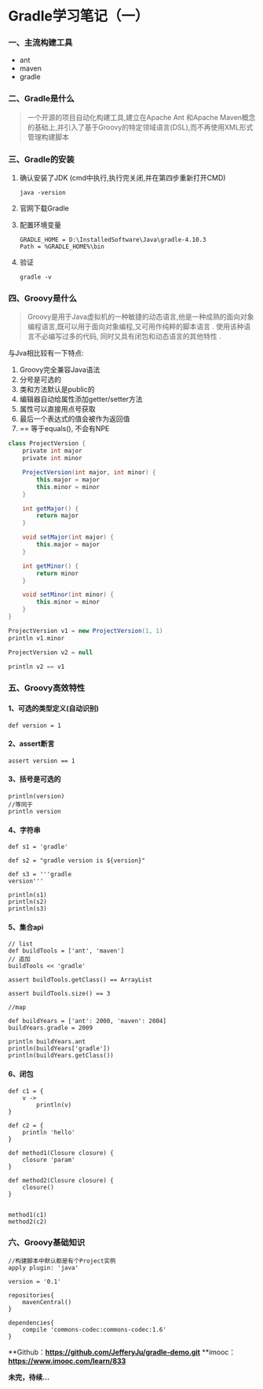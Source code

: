 # Gradle学习笔记（一）

### 一、主流构建工具

- ant
- maven
- gradle

### 二、Gradle是什么

> 一个开源的项目自动化构建工具,建立在Apache Ant 和Apache Maven概念的基础上,并引入了基于Groovy的特定领域语言(DSL),而不再使用XML形式管理构建脚本

### 三、Gradle的安装

1. 确认安装了JDK (cmd中执行,执行完关闭,并在第四步重新打开CMD)

   ```
   java -version
   ```

2. 官网下载Gradle 

   [Gradle]: https://gradle.org/install	"Gradle官网"

3. 配置环境变量

   ```
   GRADLE_HOME = D:\InstalledSoftware\Java\gradle-4.10.3
   Path = %GRADLE_HOME%\bin
   ```

4. 验证

   ```
   gradle -v
   ```

### 四、Groovy是什么

> ​	Groovy是用于Java虚拟机的一种敏捷的动态语言,他是一种成熟的面向对象编程语言,既可以用于面向对象编程,又可用作纯粹的脚本语言 . 使用该种语言不必编写过多的代码, 同时又具有闭包和动态语言的其他特性 .

与Jva相比较有一下特点:

1. Groovy完全兼容Java语法
2. 分号是可选的
3. 类和方法默认是public的
4. 编辑器自动给属性添加getter/setter方法
5. 属性可以直接用点号获取
6. 最后一个表达式的值会被作为返回值
7. == 等于equals(), 不会有NPE

```Groovy
class ProjectVersion {
    private int major
    private int minor

    ProjectVersion(int major, int minor) {
        this.major = major
        this.minor = minor
    }

    int getMajor() {
        return major
    }

    void setMajor(int major) {
        this.major = major
    }

    int getMinor() {
        return minor
    }

    void setMinor(int minor) {
        this.minor = minor
    }
}

ProjectVersion v1 = new ProjectVersion(1, 1)
println v1.minor

ProjectVersion v2 = null

println v2 == v1
```

### 五、Groovy高效特性

#### 1、可选的类型定义(自动识别)

```
def version = 1
```

#### 2、assert断言

```
assert version == 1
```

#### 3、括号是可选的

```
println(version)
//等同于
println version
```

#### 4、字符串

```
def s1 = 'gradle'

def s2 = "gradle version is ${version}"

def s3 = '''gradle
version'''

println(s1)
println(s2)
println(s3)
```

#### 5、集合api

```
// list
def buildTools = ['ant', 'maven']
// 追加
buildTools << 'gradle'

assert buildTools.getClass() == ArrayList

assert buildTools.size() == 3

//map

def buildYears = ['ant': 2000, 'maven': 2004]
buildYears.gradle = 2009

println buildYears.ant
println(buildYears['gradle'])
println(buildYears.getClass())

```

#### 6、闭包

```
def c1 = {
    v ->
        println(v)
}

def c2 = {
    println 'hello'
}

def method1(Closure closure) {
    closure 'param'
}

def method2(Closure closure) {
    closure()
}


method1(c1)
method2(c2)
```

### 六、Groovy基础知识

```
//构建脚本中默认都是有个Project实例
apply plugin: 'java'

version = '0.1'

repositories{
    mavenCentral()
}

dependencies{
    compile 'commons-codec:commons-codec:1.6'
}
```



**Github：**https://github.com/JefferyJu/gradle-demo.git**
**imooc：**https://www.imooc.com/learn/833**

**未完，待续…**

